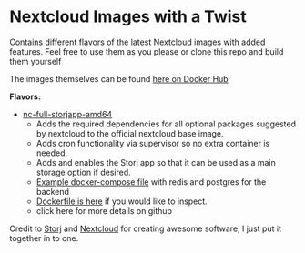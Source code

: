 
# Nextcloud Images with a Twist

Contains different flavors of the latest Nextcloud images with added features. Feel free to use them as you please or clone this repo and build them yourself

The images themselves can be found [here on Docker Hub](https://hub.docker.com/r/bambam018/nextcloud)

**Flavors:**
- [nc-full-storjapp-amd64](/nc-apache-full-storjapp/)
  - Adds the required dependencies for all optional packages suggested by nextcloud to the official nextcloud base image.
  - Adds cron functionality via supervisor so no extra container is needed.
  - Adds and enables the Storj app so that it can be used as a main storage option if desired.
  - [Example docker-compose file](/nc-apache-full-storjapp/docker-compose.yml) with redis and postgres for the backend
  - [Dockerfile is here](/nc-apache-full-storjapp/Dockerfile) if you would like to inspect.
  - click here for more details on github

Credit to [Storj](https://github.com/storj-thirdparty/nextcloud-app) and [Nextcloud](https://github.com/nextcloud/docker) for creating awesome software, I just put it together in to one.
